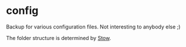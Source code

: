 # config
Backup for various configuration files. Not interesting to anybody else ;)

The folder structure is determined by [Stow](https://www.gnu.org/software/stow/).

